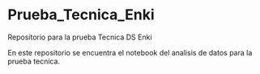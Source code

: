  # Prueba_Tecnica_Enki
Repositorio para la prueba Tecnica DS Enki

En este repositorio se encuentra el notebook del analisis de datos para la prueba tecnica. 


